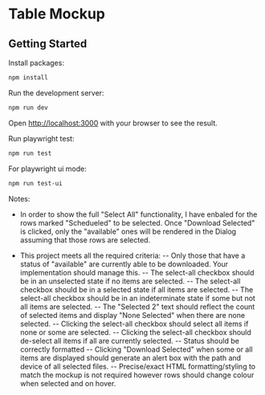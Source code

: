# Table Mockup
## Getting Started
Install packages:

```bash
npm install
```

Run the development server:

```bash
npm run dev
```

Open [http://localhost:3000](http://localhost:3000) with your browser to see the result.

Run playwright test:

```bash
npm run test
```

For playwright ui mode:
```bash
npm run test-ui
```

Notes:
- In order to show the full "Select All" functionality, I have enbaled for the rows marked "Schedueled" to be selected. 
  Once "Download Selected" is clicked, only the "available" ones will be rendered in the Dialog assuming that those rows are selected.

- This project meets all the required criteria:
    -- Only those that have a status of "available" are currently able to be downloaded. Your implementation should manage this.
    -- The select-all checkbox should be in an unselected state if no items are selected.
    -- The select-all checkbox should be in a selected state if all items are selected.
    -- The select-all checkbox should be in an indeterminate state if some but not all items are selected.
    -- The "Selected 2" text should reflect the count of selected items and display "None Selected" when there are none selected.
    -- Clicking the select-all checkbox should select all items if none or some are selected.
    -- Clicking the select-all checkbox should de-select all items if all are currently selected.
    -- Status should be correctly formatted
    -- Clicking "Download Selected" when some or all items are displayed should generate an alert box with the path and device of all selected files.
    -- Precise/exact HTML formatting/styling to match the mockup is not required however rows should change colour when selected and on hover.

